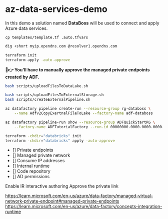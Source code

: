 # az-data-services-demo

In this demo a solution named **DataBoss** will be used to connect and apply Azure data services.

```
cp templates/template.tf .auto.tfvars
```

```sh
dig +short myip.opendns.com @resolver1.opendns.com
```

```sh
terraform init
terraform apply -auto-approve
```

**🛑👉 You'll have to manually approve the managed private endpoints created by ADF.**
 

```sh
bash scripts/uploadFilesToDataLake.sh

bash scripts/uploadFilesToExternalStorage.sh
bash scripts/createExternalPipeline.sh
```

```sh
az datafactory pipeline create-run --resource-group rg-databoss \
    --name Adfv2CopyExertnalFileToLake --factory-name adf-databoss

az datafactory pipeline-run show --resource-group ADFQuickStartRG \
    --factory-name ADFTutorialFactory --run-id 00000000-0000-0000-0000-000000000000
```


```sh
terraform -chdir="databricks" init
terraform -chdir="databricks" apply -auto-approve
```


- [] Private endpoints
- [] Managed private network
- [] Consume IP addresses
- [] Internal runtime
- [] Code repository
- [] AD permissions

Enable IR interactive authoring
Approve the private link



https://learn.microsoft.com/en-us/azure/data-factory/managed-virtual-network-private-endpoint#managed-private-endpoints
https://learn.microsoft.com/en-us/azure/data-factory/concepts-integration-runtime